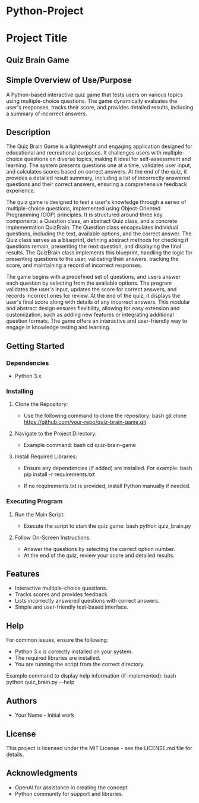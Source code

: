 # Python-Project
# Project Title
## Quiz Brain Game

## Simple Overview of Use/Purpose
A Python-based interactive quiz game that tests users on various topics using multiple-choice questions. The game dynamically evaluates the user's responses, tracks their score, and provides detailed results, including a summary of incorrect answers.

## Description
The Quiz Brain Game is a lightweight and engaging application designed for educational and recreational purposes. It challenges users with multiple-choice questions on diverse topics, making it ideal for self-assessment and learning. The system presents questions one at a time, validates user input, and calculates scores based on correct answers. At the end of the quiz, it provides a detailed result summary, including a list of incorrectly answered questions and their correct answers, ensuring a comprehensive feedback experience.

The quiz game is designed to test a user's knowledge through a series of multiple-choice questions, implemented using Object-Oriented Programming (OOP) principles. It is structured around three key components: a Question class, an abstract Quiz class, and a concrete implementation QuizBrain. The Question class encapsulates individual questions, including the text, available options, and the correct answer. The Quiz class serves as a blueprint, defining abstract methods for checking if questions remain, presenting the next question, and displaying the final results. The QuizBrain class implements this blueprint, handling the logic for presenting questions to the user, validating their answers, tracking the score, and maintaining a record of incorrect responses.

The game begins with a predefined set of questions, and users answer each question by selecting from the available options. The program validates the user's input, updates the score for correct answers, and records incorrect ones for review. At the end of the quiz, it displays the user's final score along with details of any incorrect answers. This modular and abstract design ensures flexibility, allowing for easy extension and customization, such as adding new features or integrating additional question formats. The game offers an interactive and user-friendly way to engage in knowledge testing and learning.

## Getting Started

### Dependencies
- Python 3.x

### Installing
1. Clone the Repository:
   - Use the following command to clone the repository:
     bash
     git clone https://github.com/your-repo/quiz-brain-game.git
     

2. Navigate to the Project Directory:
   - Example command:
     bash
     cd quiz-brain-game
     

3. Install Required Libraries:
   - Ensure any dependencies (if added) are installed. For example:
     bash
     pip install -r requirements.txt
     
   - If no requirements.txt is provided, install Python manually if needed.

### Executing Program
1. Run the Main Script:
   - Execute the script to start the quiz game:
     bash
     python quiz_brain.py
     

2. Follow On-Screen Instructions:
   - Answer the questions by selecting the correct option number.
   - At the end of the quiz, review your score and detailed results.

## Features
- Interactive multiple-choice questions.
- Tracks scores and provides feedback.
- Lists incorrectly answered questions with correct answers.
- Simple and user-friendly text-based interface.

## Help
For common issues, ensure the following:
- Python 3.x is correctly installed on your system.
- The required libraries are installed.
- You are running the script from the correct directory.

Example command to display help information (if implemented):
bash
python quiz_brain.py --help


## Authors
- Your Name - Initial work

## License
This project is licensed under the MIT License - see the LICENSE.md file for details.

## Acknowledgments
- OpenAI for assistance in creating the concept.
- Python community for support and libraries.
